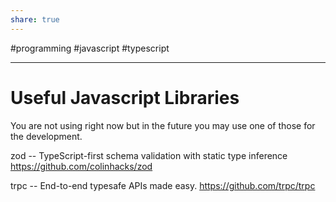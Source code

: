 ```yaml
---
share: true
---
```

#programming #javascript #typescript

---
# Useful Javascript Libraries

You are not using right now but in the future you may use one of those for the development.

zod -- TypeScript-first schema validation with static type inference
https://github.com/colinhacks/zod

trpc -- End-to-end typesafe APIs made easy.
https://github.com/trpc/trpc
